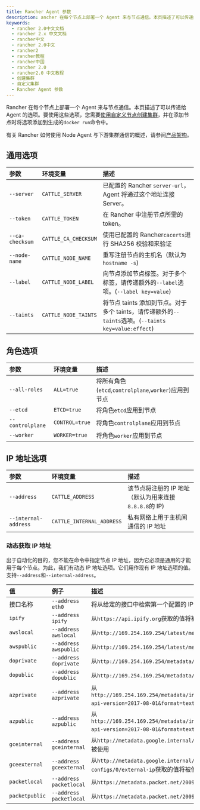 ```yaml
---
title: Rancher Agent 参数
description: ancher 在每个节点上部署一个 Agent 来与节点通信。本页描述了可以传递给 Agent 的选项。要使用这些选项，您需要使用自定义节点创建集群，并在添加节点时将选项添加到生成的`docker run`命令中。
keywords:
  - rancher 2.0中文文档
  - rancher 2.x 中文文档
  - rancher中文
  - rancher 2.0中文
  - rancher2
  - rancher教程
  - rancher中国
  - rancher 2.0
  - rancher2.0 中文教程
  - 创建集群
  - 自定义集群
  - Rancher Agent 参数
---
```


Rancher 在每个节点上部署一个 Agent 来与节点通信。本页描述了可以传递给 Agent 的选项。要使用这些选项，您需要[使用自定义节点创建集群](/docs/cluster-provisioning/rke-clusters/custom-nodes/_index)，并在添加节点时将选项添加到生成的`docker run`命令中。

有关 Rancher 如何使用 Node Agent 与下游集群通信的概述，请参阅[产品架构](/docs/overview/architecture/_index)。

## 通用选项

| 参数            | 环境变量             | 描述                                                                                                 |
| :-------------- | :------------------- | :--------------------------------------------------------------------------------------------------- |
| `--server`      | `CATTLE_SERVER`      | 已配置的 Rancher `server-url`，Agent 将通过这个地址连接 Server。                                     |
| `--token`       | `CATTLE_TOKEN`       | 在 Rancher 中注册节点所需的 token。                                                                  |
| `--ca-checksum` | `CATTLE_CA_CHECKSUM` | 使用已配置的 Rancher`cacerts`进行 SHA256 校验和来验证                                                |
| `--node-name`   | `CATTLE_NODE_NAME`   | 重写注册节点的主机名（默认为`hostname -s`)                                                           |
| `--label`       | `CATTLE_NODE_LABEL`  | 向节点添加节点标签。对于多个标签，请传递额外的`--label`选项。(`--label key=value`)                   |
| `--taints`      | `CATTLE_NODE_TAINTS` | 将节点 taints 添加到节点。对于多个 taints，请传递额外的`--taints`选项。(`--taints key=value:effect`) |

## 角色选项

| 参数             | 环境变量       | 描述                                                 |
| :--------------- | :------------- | :--------------------------------------------------- |
| `--all-roles`    | `ALL=true`     | 将所有角色(`etcd`,`controlplane`,`worker`)应用到节点 |
| `--etcd`         | `ETCD=true`    | 将角色`etcd`应用到节点                               |
| `--controlplane` | `CONTROL=true` | 将角色`controlplane`应用到节点                       |
| `--worker`       | `WORKER=true`  | 将角色`worker`应用到节点                             |

## IP 地址选项

| 参数                 | 环境变量                  | 描述                                                   |
| :------------------- | :------------------------ | :----------------------------------------------------- |
| `--address`          | `CATTLE_ADDRESS`          | 该节点将注册的 IP 地址（默认为用来连接 `8.8.8.8`的 IP) |
| `--internal-address` | `CATTLE_INTERNAL_ADDRESS` | 私有网络上用于主机间通信的 IP 地址                     |

### 动态获取 IP 地址

出于自动化的目的，您不能在命令中指定节点 IP 地址，因为它必须是通用的才能用于每个节点。为此，我们有动态 IP 地址选项。它们用作现有 IP 地址选项的值。支持`--address`和`--internal-address`。

| 值             | 例子                    | 描述                                                                                                                                                  |
| :------------- | :---------------------- | :---------------------------------------------------------------------------------------------------------------------------------------------------- |
| 接口名称       | `--address eth0`        | 将从给定的接口中检索第一个配置的 IP 地址                                                                                                              |
| `ipify`        | `--address ipify`       | 从`https://api.ipify.org`获取的值将被使用                                                                                                             |
| `awslocal`     | `--address awslocal`    | 从`http://169.254.169.254/latest/meta-data/local-ipv4`获取的值将被使用                                                                                |
| `awspublic`    | `--address awspublic`   | 从`http://169.254.169.254/latest/meta-data/public-ipv4`获取的值将被使用                                                                               |
| `doprivate`    | `--address doprivate`   | 从`http://169.254.169.254/metadata/v1/interfaces/private/0/ipv4/address`获取的值将被使用                                                              |
| `dopublic`     | `--address dopublic`    | 从`http://169.254.169.254/metadata/v1/interfaces/public/0/ipv4/address`获取的值将被使用                                                               |
| `azprivate`    | `--address azprivate`   | 从`http://169.254.169.254/metadata/instance/network/interface/0/ipv4/ipAddress/0/privateIpAddress?api-version=2017-08-01&format=text`获取的值将被使用 |
| `azpublic`     | `--address azpublic`    | 从`http://169.254.169.254/metadata/instance/network/interface/0/ipv4/ipAddress/0/publicIpAddress?api-version=2017-08-01&format=text`获取的值将被使用  |
| `gceinternal`  | `--address gceinternal` | 从`http://metadata.google.internal/computeMetadata/v1/instance/network-interfaces/0/ip`获取的值将被使用                                               |
| `gceexternal`  | `--address gceexternal` | 从`http://metadata.google.internal/computeMetadata/v1/instance/network-interfaces/0/access-configs/0/external-ip`获取的值将被使用                     |
| `packetlocal`  | `--address packetlocal` | 从`https://metadata.packet.net/2009-04-04/meta-data/local-ipv4`获取的值将被使用                                                                       |
| `packetpublic` | `--address packetlocal` | 从`https://metadata.packet.net/2009-04-04/meta-data/public-ipv4`获取的值将被使用                                                                      |
